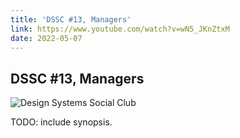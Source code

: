 ```yaml
---
title: 'DSSC #13, Managers'
link: https://www.youtube.com/watch?v=wN5_JKnZtxM
date: 2022-05-07
---
```



## DSSC #13, Managers

![Design Systems Social Club](https://www.youtube.com/watch?v=wN5_JKnZtxM)

TODO: include synopsis.
